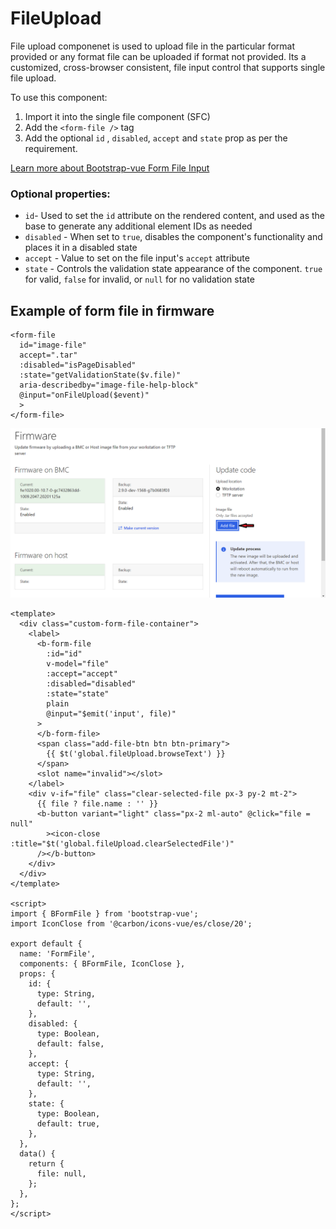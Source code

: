 # FileUpload

File upload componenet is used to upload file in the particular format provided or any format file can be uploaded if format not provided.
Its a customized, cross-browser consistent, file input control that supports single file upload.

To use this component:
1. Import it into the single file component (SFC)
2. Add the `<form-file />` tag
3. Add the optional `id` , `disabled`, `accept` and `state` prop as per the requirement.

[Learn more about Bootstrap-vue Form File Input](https://bootstrap-vue.org/docs/components/form-file)

### Optional properties:

- `id`- Used to set the `id` attribute on the rendered content, and used as the base to generate any additional element IDs as needed
- `disabled` - When set to `true`, disables the component's functionality and places it in a disabled state
- `accept` - Value to set on the file input's `accept` attribute
- `state` - Controls the validation state appearance of the component. `true` for valid, `false` for invalid, or `null` for no validation state

## Example of form file in firmware

```vue
<form-file
  id="image-file"
  accept=".tar"
  :disabled="isPageDisabled"
  :state="getValidationState($v.file)"
  aria-describedby="image-file-help-block"
  @input="onFileUpload($event)"
  >
</form-file>
```

![Formfile example in firmware](./formfile.png)

```vue
<template>
  <div class="custom-form-file-container">
    <label>
      <b-form-file
        :id="id"
        v-model="file"
        :accept="accept"
        :disabled="disabled"
        :state="state"
        plain
        @input="$emit('input', file)"
      >
      </b-form-file>
      <span class="add-file-btn btn btn-primary">
        {{ $t('global.fileUpload.browseText') }}
      </span>
      <slot name="invalid"></slot>
    </label>
    <div v-if="file" class="clear-selected-file px-3 py-2 mt-2">
      {{ file ? file.name : '' }}
      <b-button variant="light" class="px-2 ml-auto" @click="file = null"
        ><icon-close :title="$t('global.fileUpload.clearSelectedFile')"
      /></b-button>
    </div>
  </div>
</template>

<script>
import { BFormFile } from 'bootstrap-vue';
import IconClose from '@carbon/icons-vue/es/close/20';

export default {
  name: 'FormFile',
  components: { BFormFile, IconClose },
  props: {
    id: {
      type: String,
      default: '',
    },
    disabled: {
      type: Boolean,
      default: false,
    },
    accept: {
      type: String,
      default: '',
    },
    state: {
      type: Boolean,
      default: true,
    },
  },
  data() {
    return {
      file: null,
    };
  },
};
</script>
```
